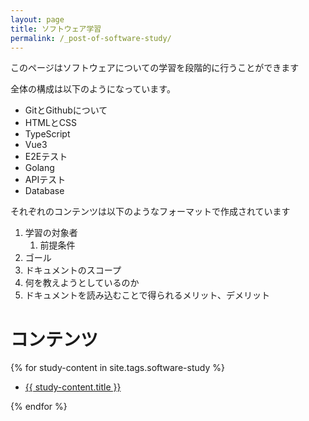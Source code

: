 ```yaml
---
layout: page
title: ソフトウェア学習
permalink: /_post-of-software-study/
---
```


このページはソフトウェアについての学習を段階的に行うことができます

全体の構成は以下のようになっています。

- GitとGithubについて
- HTMLとCSS
- TypeScript
- Vue3
- E2Eテスト
- Golang
- APIテスト
- Database

それぞれのコンテンツは以下のようなフォーマットで作成されています
1. 学習の対象者
   1. 前提条件 
3. ゴール
3. ドキュメントのスコープ 
4. 何を教えようとしているのか 
5. ドキュメントを読み込むことで得られるメリット、デメリット

<!--ここではソフトウェア学習のコンテンツとして投稿した内容を表示する様にしたい-->
<h1>コンテンツ</h1>
{% for study-content in site.tags.software-study %}
  <ul>
   <li><a href="{{ study-content.url }}">{{ study-content.title }}</a></li>
  </ul>
{% endfor %}